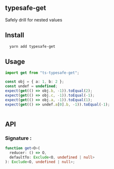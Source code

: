 ## typesafe-get

Safely drill for nested values
  
## Install

```sh
  yarn add typesafe-get
```

## Usage

```typescript
import get from "ts-typesafe-get";

const obj = { a: 1, b: 2 };
const undef = undefined;
expect(get(() => obj.b, -1)).toEqual(2);
expect(get(() => obj.c, -1)).toEqual(-1);
expect(get(() => obj.a, -1)).toEqual(1);
expect(get(() => undef.a[0].b, -1)).toEqual(-1);
  
```

## API

### Signature :


```typescript
function get<O>(
  reducer: () => O,
  defaultTo: Exclude<O, undefined | null>
): Exclude<O, undefined | null>;
```